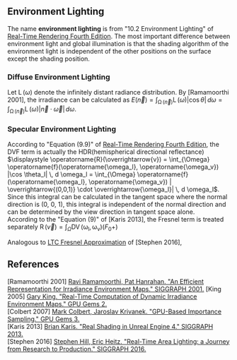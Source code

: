## Environment Lighting

The name **environment lighting** is from "10.2 Environment Lighting" of [Real-Time Rendering Fourth Edition](https://www.realtimerendering.com/). The most important difference between environment light and global illumination is that the shading algorithm of the environment light is independent of the other positions on the surface except the shading position.  


### Diffuse Environment Lighting  

Let $\displaystyle \operatorname{L}(\omega)$ denote the infinitely distant radiance distribution. By \[Ramamoorthi 2001\], the irradiance can be calculated as $\displaystyle E(\overrightarrow{n}) = \int_{\operatorname{\Omega}(\overrightarrow{n})} \operatorname{L}(\omega) |\cos \theta| \, d \omega = \int_{\operatorname{\Omega}(\overrightarrow{n})} \operatorname{L}(\omega) |\overrightarrow{n} \cdot \overrightarrow{\omega}| \, d \omega$.  

### Specular Environment Lighting

According to "Equation (9.9)" of [Real-Time Rendering Fourth Edition](https://www.realtimerendering.com/), the DVF term is actually the HDR(hemispherical directional reflectance) $\displaystyle \operatorname{R}(\overrightarrow{v}) = \int_{\Omega} \operatorname{f}(\operatorname{\omega_l}, \operatorname{\omega_v}) |\cos \theta_l| \, d \omega_l = \int_{\Omega} \operatorname{f}(\operatorname{\omega_l}, \operatorname{\omega_v}) | \overrightarrow{(0,0,1)} \cdot \overrightarrow{\omega_l}| \, d \omega_l$. Since this integral can be calculated in the tangent space where the normal direction is (0, 0, 1), this integral is independent of the normal direction and can be determined by the view direction in tangent space alone.  
According to the "Equation (9)" of \[Karis 2013\], the Fresnel term is treated separately $\displaystyle \operatorname{R}(\overrightarrow{v}) = \int_\Omega \operatorname{DV}(\operatorname{\omega_l}, \operatorname{\omega_v})(F_0 + )$

Analogous to [LTC Fresnel Approximation](https://blog.selfshadow.com/publications/s2016-advances/s2016_ltc_fresnel.pdf) of \[Stephen 2016\], 


## References 
\[Ramamoorthi 2001\] [Ravi Ramamoorthi, Pat Hanrahan. "An Efficient Representation for Irradiance Environment Maps." SIGGRAPH 2001.](https://graphics.stanford.edu/papers/envmap/)
\[King 2005\] [Gary King. "Real-Time Computation of Dynamic Irradiance Environment Maps." GPU Gems 2.](https://developer.nvidia.com/gpugems/gpugems2/part-ii-shading-lighting-and-shadows/chapter-10-real-time-computation-dynamic)  
\[Colbert 2007\] [Mark Colbert, Jaroslav Krivanek. "GPU-Based Importance Sampling." GPU Gems 3.](https://developer.nvidia.com/gpugems/gpugems3/part-iii-rendering/chapter-20-gpu-based-importance-sampling)  
\[Karis 2013\] [Brian Karis. "Real Shading in Unreal Engine 4." SIGGRAPH 2013.](https://cdn2.unrealengine.com/Resources/files/2013SiggraphPresentationsNotes-26915738.pdf)  
\[Stephen 2016\] [Stephen Hill, Eric Heitz. "Real-Time Area Lighting: a Journey from Research to Production." SIGGRAPH 2016.](https://blog.selfshadow.com/publications/s2016-advances/)  

